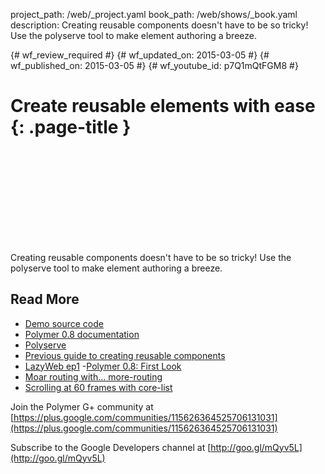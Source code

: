 project_path: /web/_project.yaml
book_path: /web/shows/_book.yaml
description: Creating reusable components doesn't have to be so tricky! Use the polyserve tool to make element authoring a breeze.

{# wf_review_required #}
{# wf_updated_on: 2015-03-05 #}
{# wf_published_on: 2015-03-05 #}
{# wf_youtube_id: p7Q1mQtFGM8 #}

# Create reusable elements with ease {: .page-title }


<div class="video-wrapper">
  <iframe class="devsite-embedded-youtube-video" data-video-id="p7Q1mQtFGM8"
          data-autohide="1" data-showinfo="0" frameborder="0" allowfullscreen>
  </iframe>
</div>


Creating reusable components doesn't have to be so tricky! Use the polyserve tool to make element authoring a breeze.

## Read More

- [Demo source code](https://github.com/robdodson/polycasts/tree/master/ep14-reusable-elements)
- [Polymer 0.8 documentation](https://www.polymer-project.org/0.8/)
- [Polyserve](https://github.com/polymerlabs/polyserve)
- [Previous guide to creating reusable components](https://www.polymer-project.org/0.5/docs/start/reusableelements.html)
- [LazyWeb ep1](https://www.youtube.com/watch?v=REAnmF5FHUA)
-[Polymer 0.8: First Look](https://www.youtube.com/watch?v=cyf-17lWkYE&list=PLOU2XLYxmsII5c3Mgw6fNYCzaWrsM3sMN&index=2&feature=iv&src_vid=p7Q1mQtFGM8&annotation_id=annotation_2431945317)
- [Moar routing with... more-routing](https://www.youtube.com/watch?v=-67kb7poIT8&list=PLOU2XLYxmsII5c3Mgw6fNYCzaWrsM3sMN&index=4&feature=iv&src_vid=p7Q1mQtFGM8&annotation_id=annotation_1833456187)
- [Scrolling at 60 frames with core-list](https://www.youtube.com/watch?v=2UKPRbrw3Kk&list=PLOU2XLYxmsII5c3Mgw6fNYCzaWrsM3sMN&index=3&feature=iv&src_vid=p7Q1mQtFGM8&annotation_id=annotation_2675568095)

Join the Polymer G+ community at [https://plus.google.com/communities/115626364525706131031](https://plus.google.com/communities/115626364525706131031)

Subscribe to the Google Developers channel at [http://goo.gl/mQyv5L](http://goo.gl/mQyv5L)
